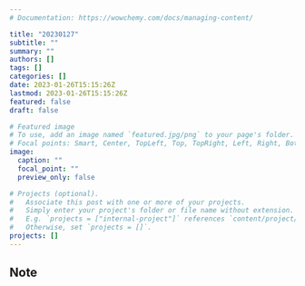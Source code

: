 ```yaml
---
# Documentation: https://wowchemy.com/docs/managing-content/

title: "20230127"
subtitle: ""
summary: ""
authors: []
tags: []
categories: []
date: 2023-01-26T15:15:26Z
lastmod: 2023-01-26T15:15:26Z
featured: false
draft: false

# Featured image
# To use, add an image named `featured.jpg/png` to your page's folder.
# Focal points: Smart, Center, TopLeft, Top, TopRight, Left, Right, BottomLeft, Bottom, BottomRight.
image:
  caption: ""
  focal_point: ""
  preview_only: false

# Projects (optional).
#   Associate this post with one or more of your projects.
#   Simply enter your project's folder or file name without extension.
#   E.g. `projects = ["internal-project"]` references `content/project/deep-learning/index.md`.
#   Otherwise, set `projects = []`.
projects: []
---
```


## Note

